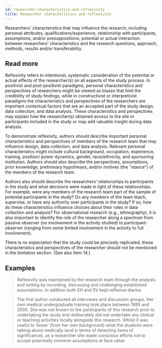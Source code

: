 ```yaml
---
id: researcher-characteristics-and-reflexivity
title: Researcher characteristics and reflexivity
---
```

Researchers’ characteristics that may influence the research, including personal attributes, qualifications/experience, relationship with participants, assumptions, and/or presuppositions; potential or actual interaction between researchers’ characteristics and the research questions, approach, methods, results and/or transferability.

## Read more

Reflexivity refers to intentional, systematic consideration of the potential or actual effects of the researcher(s) on all aspects of the study process. In positivist and post-positivist paradigms, personal characteristics and perspectives of researchers might be viewed as biases that limit the credibility of study findings, while in constructivist or interpretivist paradigms the characteristics and perspectives of the researchers are important contextual factors that are an accepted part of the study design, data collection, and data analysis. These characteristics and perspectives may explain how the researcher(s) obtained access to the site or participants included in the study or may add valuable insight during data analysis.

To demonstrate reflexivity, authors should describe important personal characteristics and perspectives of members of the research team that may influence design, data collection, and data analysis. Relevant personal characteristics might include cultural background, occupation, experience, training, position/ power dynamics, gender, race/ethnicity, and sponsoring institution. Authors should also describe the perspectives, assumptions, prior knowledge, preliminary hypotheses, and/or motives (the "stance") of the members of the research team.

Authors also should describe the researchers’ relationships to participants in the study and what decisions were made in light of these relationships.  For example, were any members of the research team part of the sample of potential participants in the study? Do any members of the team teach, supervise, or have any authority over participants in the study? If so, how do these characteristics influence choices about their roles in data collection and analysis? For observational research (e.g., ethnography), it is also important to identify the role of the researcher along a spectrum from passive observer (no involvement in the activity studied) to participant-observer (ranging from some limited involvement in the activity to full involvement).

There is no expectation that the study could be precisely replicated; these characteristics and perspectives of the researcher should not be mentioned in the limitation section. (See also Item 14.)

## Examples

> Reflexivity was maintained by the research team through the analysis and writing by recording, discussing and challenging established assumptions. In addition both EH and SV kept reflexive diaries.

> The first author conducted all interviews and discussion groups. Her own medical undergraduate training took place between 1995 and 2000. She was not known to the participants of this research prior to undertaking the study and deliberately did not undertake any clinical or teaching activities locally alongside this research. Whilst it was useful to ‘know’ (from her own background) what the students were talking about medically (and in terms of detecting items of significance), as a researcher she made conscious efforts not to accept potentially common assumptions at face value.
